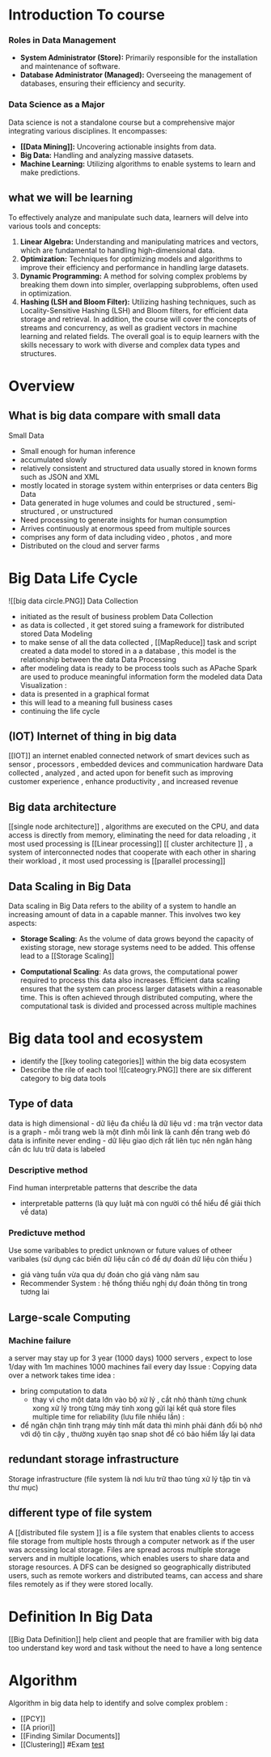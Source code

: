


# Introduction To course 
### Roles in Data Management

- **System Administrator (Store):** Primarily responsible for the installation and maintenance of software.
- **Database Administrator (Managed):** Overseeing the management of databases, ensuring their efficiency and security.
### Data Science as a Major

Data science is not a standalone course but a comprehensive major integrating various disciplines. It encompasses:

- **[[Data Mining]]:** Uncovering actionable insights from data.
- **Big Data:** Handling and analyzing massive datasets.
- **Machine Learning:** Utilizing algorithms to enable systems to learn and make predictions.

## what we will be learning 

To effectively analyze and manipulate such data, learners will delve into various tools and concepts:
1. **Linear Algebra:** Understanding and manipulating matrices and vectors, which are fundamental to handling high-dimensional data.
2. **Optimization:** Techniques for optimizing models and algorithms to improve their efficiency and performance in handling large datasets.
3. **Dynamic Programming:** A method for solving complex problems by breaking them down into simpler, overlapping subproblems, often used in optimization.
4. **Hashing (LSH and Bloom Filter):** Utilizing hashing techniques, such as Locality-Sensitive Hashing (LSH) and Bloom filters, for efficient data storage and retrieval.
In addition, the course will cover the concepts of streams and concurrency, as well as gradient vectors in machine learning and related fields. The overall goal is to equip learners with the skills necessary to work with diverse and complex data types and structures.

# Overview  
## What is big data compare with small data 
Small Data 
- Small enough for human inference 
- accumulated slowly 
- relatively consistent and structured data usually stored in known forms such as JSON and XML 
- mostly located in storage system within enterprises or data centers 
Big Data  
- Data generated in huge volumes  and could be structured , semi-structured  , or unstructured 
- Need processing to generate insights for human consumption 
- Arrives continuously at enormous speed from multiple sources 
- comprises any form of data including video , photos , and more 
- Distributed on the cloud and server farms 
# Big Data Life Cycle 
![[big data circle.PNG]]
Data Collection 
- initiated as the result of business problem 
Data Collection
- as data is collected , it get stored suing a framework for distributed stored 
Data Modeling 
- to make sense of all the data collected , [[MapReduce]] task and script created a data model to stored in a a database , this model is the relationship between the data 
Data Processing 
- after modeling data is ready to be process tools such as APache Spark are used to produce meaningful information form the modeled data 
Data Visualization :
- data is presented in a graphical format 
- this will lead to a meaning full business cases 
- continuing the life cycle 

## (IOT) Internet of thing in big data 

[[IOT]] an internet enabled connected  network of smart devices such as sensor , processors , embedded devices and communication hardware 
Data collected , analyzed , and acted upon for benefit such as improving customer experience , enhance productivity , and increased revenue
## Big data architecture 

 [[single node architecture]] , algorithms are executed on the CPU, and data access is directly from memory, eliminating the need for data reloading , it most used processing is [[Linear processing]] 
[[ cluster architecture ]]   , a system of interconnected nodes that cooperate with each other in sharing their workload , it most used processing is [[parallel processing]]

## Data Scaling in Big Data 
Data scaling in Big Data refers to the ability of a system to handle an increasing amount of data in a capable manner. This involves two key aspects:
- **Storage Scaling**: As the volume of data grows beyond the capacity of existing storage, new storage systems need to be added. This offense lead to a [[Storage Scaling]] 
    
- **Computational Scaling**: As data grows, the computational power required to process this data also increases. Efficient data scaling ensures that the system can process larger datasets within a reasonable time. This is often achieved through distributed computing, where the computational task is divided and processed across multiple machines
# Big data tool and ecosystem 
- identify the [[key tooling categories]] within  the big data ecosystem 
- Describe the rile of each tool 
![[cateogry.PNG]]
there are six different category to big data tools 

## Type of data 
data is high dimensional 
	- dữ liệu đa chiều là dữ liệu  vd : ma trận vector 
 data is a graph 
	 - mỗi trang web là một đỉnh mỗi link là canh đến trang web đó 
data is infinite never ending 
	- dữ liệu giao dịch rất liên tục nên ngân hàng cần dc lưu trữ 
data is labeled
### Descriptive method 
Find human interpretable patterns that describe the data  
- interpretable patterns  (là quy luật mà con người có thể hiểu để giải thích về data) 
### Predictuve method 
Use some varibables to predict unknown or future values of otheer varibales (sử dụng các biến dữ liệu cần có để dự đoán dữ liệu còn thiếu ) 
- giá vàng tuần vừa qua dự đoán cho giá vàng năm sau
-  Recommender System : hệ thống thiếu nghị dự đoán thông tin trong tương lai 

## Large-scale Computing 
### Machine failure 
a  server may stay up for 3 year (1000 days) 
1000 servers , expect to lose 1/day 
with 1m machines 1000 machines fail every day 
Issue : 
Copying data over a network takes time 
idea : 
- bring computation to data 
	- thay vì cho một data lớn vào bộ xử lý , cắt nhỏ thành từng chunk xong xử lý trong từng máy tinh xong gửi lại kết quả 
store files multiple time for reliability (lưu file nhiều lần) : 
- để ngăn chặn tình trạng máy tính mất data thì mình phải đánh đổi bộ nhớ với dộ tin cậy , thường xuyên tạo snap shot để có bảo hiểm  lấy lại  data 
##  redundant storage infrastructure  
Storage infrastructure  (file system  là nơi lưu trữ thao túng xử lý tập tin và thư mục)  
## different type of file system
A [[distributed file system ]] is a file system that enables clients to access file storage from multiple hosts through a computer network as if the user was accessing local storage. Files are spread across multiple storage servers and in multiple locations, which enables users to share data and storage resources. A DFS can be designed so geographically distributed users, such as remote workers and distributed teams, can access and share files remotely as if they were stored locally.

# Definition In Big Data 
[[Big Data Definition]] help client and people that are framilier with big data too understand  key word and task without the need to have a long sentence 



# Algorithm 
Algorithm in big data help to identify and solve complex problem  : 
- [[PCY]]
- [[A priori]]
- [[Finding Similar Documents]]
- [[Clustering]]
#Exam 
[test](https://knowt.com/flashcards/25c41b9f-21e2-4b8e-a131-847c37e9587e) 


